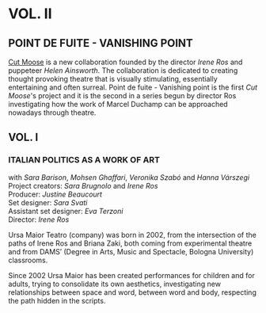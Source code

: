 # VOL. II
## POINT DE FUITE - VANISHING POINT

[Cut Moose](http://cutmoose.com) is a new collaboration founded by the director _Irene Ros_ and puppeteer _Helen Ainsworth_.
The collaboration is dedicated to creating thought provoking theatre that is visually stimulating, essentially entertaining and often surreal. Point de fuite - Vanishing point is the first _Cut Moose_'s project and it is the second in a series begun by director Ros investigating how the work of Marcel Duchamp can be approached nowadays through theatre.

## VOL. I
### ITALIAN POLITICS AS A WORK OF ART

with _Sara Barison_, _Mohsen Ghaffari_, _Veronika Szabó_ and _Hanna Várszegi_  
Project creators: _Sara Brugnolo_ and _Irene Ros_  
Producer: _Justine Beaucourt_  
Set designer: _Sara Svati_  
Assistant set designer: _Eva Terzoni_  
Director: _Irene Ros_  

Ursa Maior Teatro (company) was born in 2002, from the intersection of the paths of Irene Ros and Briana Zaki, both coming from experimental theatre and from DAMS’ (Degree in Arts, Music and Spectacle, Bologna University) classrooms.

Since 2002 Ursa Maior has been created performances for children and for adults, trying to consolidate its own aesthetics, investigating new relationships between space and word, between word and body, respecting the path hidden in the scripts.